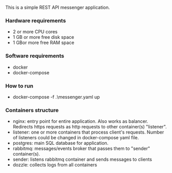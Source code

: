 This is a simple REST API messenger application.


### Hardware requirements
- 2 or more CPU cores
- 1 GB or more free disk space
- 1 GBor more free RAM space


### Software requirements
- docker
- docker-compose

### How to run
- docker-compose -f .\messenger.yaml up

### Containers structure
- nginx: entry point for entire application. Also works as balancer. Redirects https requests as http requests 
to other container(s) "listener".
- listener: one or more containers that process client's requests. Number of listeners could be changed in
docker-compose yaml file.
- postgres: main SQL database for application.
- rabbitmq: messages/events broker that passes them to "sender" container(s).
- sender: listens rabbitmq container and sends messages to clients
- dozzle: collects logs from all containers

